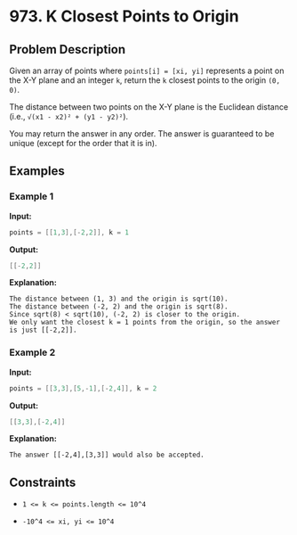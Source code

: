 # 973. K Closest Points to Origin

## Problem Description

Given an array of points where `points[i] = [xi, yi]` represents a point on the X-Y plane and an integer `k`, return the `k` closest points to the origin `(0, 0)`.

The distance between two points on the X-Y plane is the Euclidean distance (i.e., `√(x1 - x2)² + (y1 - y2)²`).

You may return the answer in any order. The answer is guaranteed to be unique (except for the order that it is in).

## Examples

### Example 1

**Input:**


```java
points = [[1,3],[-2,2]], k = 1
```

**Output:**

```java
[[-2,2]]
```

**Explanation:**

```
The distance between (1, 3) and the origin is sqrt(10).
The distance between (-2, 2) and the origin is sqrt(8).
Since sqrt(8) < sqrt(10), (-2, 2) is closer to the origin.
We only want the closest k = 1 points from the origin, so the answer is just [[-2,2]].
```

### Example 2

**Input:**

```java
points = [[3,3],[5,-1],[-2,4]], k = 2
```

**Output:**

```java
[[3,3],[-2,4]]
```

**Explanation:**

```
The answer [[-2,4],[3,3]] would also be accepted.
```

## Constraints

- `1 <= k <= points.length <= 10^4`

- `-10^4 <= xi, yi <= 10^4`
